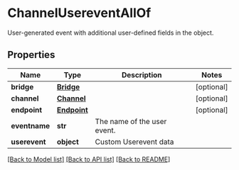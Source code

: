# ChannelUsereventAllOf

User-generated event with additional user-defined fields in the object.
## Properties
Name | Type | Description | Notes
------------ | ------------- | ------------- | -------------
**bridge** | [**Bridge**](Bridge.md) |  | [optional] 
**channel** | [**Channel**](Channel.md) |  | [optional] 
**endpoint** | [**Endpoint**](Endpoint.md) |  | [optional] 
**eventname** | **str** | The name of the user event. | 
**userevent** | **object** | Custom Userevent data | 

[[Back to Model list]](../README.md#documentation-for-models) [[Back to API list]](../README.md#documentation-for-api-endpoints) [[Back to README]](../README.md)


